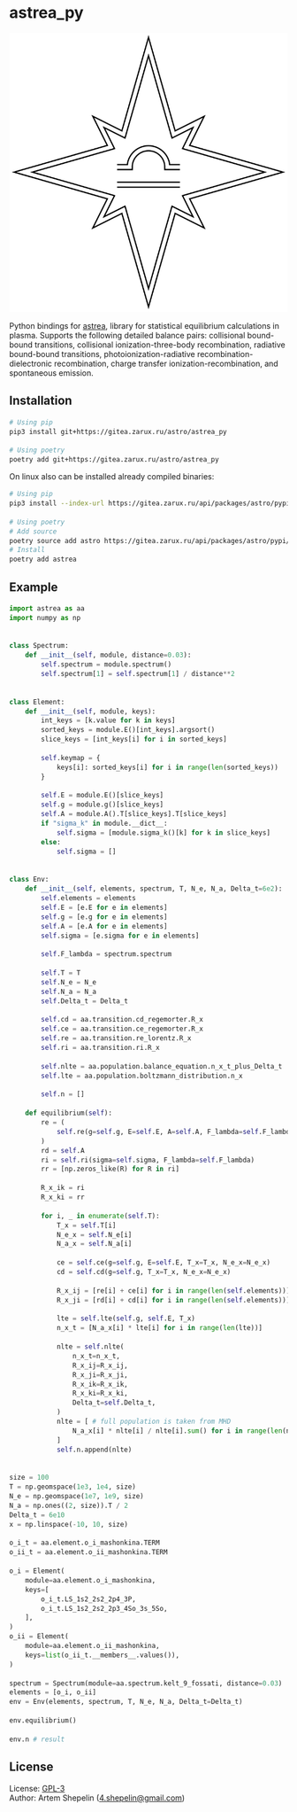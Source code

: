# astrea_py

![logo](assets/logo.svg)

Python bindings for [astrea](https://gitea.zarux.ru/astro/astrea), library for
statistical equilibrium calculations in plasma. Supports the following detailed
balance pairs: collisional bound-bound transitions, collisional
ionization-three-body recombination, radiative bound-bound transitions,
photoionization-radiative recombination-dielectronic recombination, charge
transfer ionization-recombination, and spontaneous emission.

## Installation

```sh
# Using pip
pip3 install git+https://gitea.zarux.ru/astro/astrea_py

# Using poetry
poetry add git+https://gitea.zarux.ru/astro/astrea_py
```

On linux also can be installed already compiled binaries:

```sh
# Using pip
pip3 install --index-url https://gitea.zarux.ru/api/packages/astro/pypi/simple astrea

# Using poetry
# Add source
poetry source add astro https://gitea.zarux.ru/api/packages/astro/pypi/simple
# Install
poetry add astrea
```

## Example

```python
import astrea as aa
import numpy as np


class Spectrum:
    def __init__(self, module, distance=0.03):
        self.spectrum = module.spectrum()
        self.spectrum[1] = self.spectrum[1] / distance**2


class Element:
    def __init__(self, module, keys):
        int_keys = [k.value for k in keys]
        sorted_keys = module.E()[int_keys].argsort()
        slice_keys = [int_keys[i] for i in sorted_keys]

        self.keymap = {
            keys[i]: sorted_keys[i] for i in range(len(sorted_keys))
        }

        self.E = module.E()[slice_keys]
        self.g = module.g()[slice_keys]
        self.A = module.A().T[slice_keys].T[slice_keys]
        if "sigma_k" in module.__dict__:
            self.sigma = [module.sigma_k()[k] for k in slice_keys]
        else:
            self.sigma = []


class Env:
    def __init__(self, elements, spectrum, T, N_e, N_a, Delta_t=6e2):
        self.elements = elements
        self.E = [e.E for e in elements]
        self.g = [e.g for e in elements]
        self.A = [e.A for e in elements]
        self.sigma = [e.sigma for e in elements]

        self.F_lambda = spectrum.spectrum

        self.T = T
        self.N_e = N_e
        self.N_a = N_a
        self.Delta_t = Delta_t

        self.cd = aa.transition.cd_regemorter.R_x
        self.ce = aa.transition.ce_regemorter.R_x
        self.re = aa.transition.re_lorentz.R_x
        self.ri = aa.transition.ri.R_x

        self.nlte = aa.population.balance_equation.n_x_t_plus_Delta_t
        self.lte = aa.population.boltzmann_distribution.n_x

        self.n = []

    def equilibrium(self):
        re = (
            self.re(g=self.g, E=self.E, A=self.A, F_lambda=self.F_lambda)
        )
        rd = self.A
        ri = self.ri(sigma=self.sigma, F_lambda=self.F_lambda)
        rr = [np.zeros_like(R) for R in ri]

        R_x_ik = ri
        R_x_ki = rr

        for i, _ in enumerate(self.T):
            T_x = self.T[i]
            N_e_x = self.N_e[i]
            N_a_x = self.N_a[i]

            ce = self.ce(g=self.g, E=self.E, T_x=T_x, N_e_x=N_e_x)
            cd = self.cd(g=self.g, T_x=T_x, N_e_x=N_e_x)

            R_x_ij = [re[i] + ce[i] for i in range(len(self.elements))]
            R_x_ji = [rd[i] + cd[i] for i in range(len(self.elements))]

            lte = self.lte(self.g, self.E, T_x)
            n_x_t = [N_a_x[i] * lte[i] for i in range(len(lte))]

            nlte = self.nlte(
                n_x_t=n_x_t,
                R_x_ij=R_x_ij,
                R_x_ji=R_x_ji,
                R_x_ik=R_x_ik,
                R_x_ki=R_x_ki,
                Delta_t=self.Delta_t,
            )
            nlte = [ # full population is taken from MHD
                N_a_x[i] * nlte[i] / nlte[i].sum() for i in range(len(nlte))
            ]
            self.n.append(nlte)


size = 100
T = np.geomspace(1e3, 1e4, size)
N_e = np.geomspace(1e7, 1e9, size)
N_a = np.ones((2, size)).T / 2
Delta_t = 6e10
x = np.linspace(-10, 10, size)

o_i_t = aa.element.o_i_mashonkina.TERM
o_ii_t = aa.element.o_ii_mashonkina.TERM

o_i = Element(
    module=aa.element.o_i_mashonkina,
    keys=[
        o_i_t.LS_1s2_2s2_2p4_3P,
        o_i_t.LS_1s2_2s2_2p3_4So_3s_5So,
    ],
)
o_ii = Element(
    module=aa.element.o_ii_mashonkina,
    keys=list(o_ii_t.__members__.values()),
)

spectrum = Spectrum(module=aa.spectrum.kelt_9_fossati, distance=0.03)
elements = [o_i, o_ii]
env = Env(elements, spectrum, T, N_e, N_a, Delta_t=Delta_t)

env.equilibrium()

env.n # result
```


## License

License: [GPL-3](./LICENSE)  
Author: Artem Shepelin (4.shepelin@gmail.com)